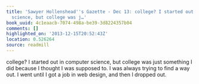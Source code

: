 ```yaml
---
title: 'Sawyer Hollenshead''s Gazette - Dec 13: college? I started out in computer
  science, but college was j…'
book_uuid: 4c1eaacb-7074-498a-be39-3d8224357b04
comments: []
highlighted_on: '2013-12-15T20:52:43Z'
location: 0.526264
source: readmill
---
```


college? I started out in computer science, but college was just something I did because I thought I was supposed to. I was always trying to find a way out. I went until I got a job in web design, and then I dropped out.
